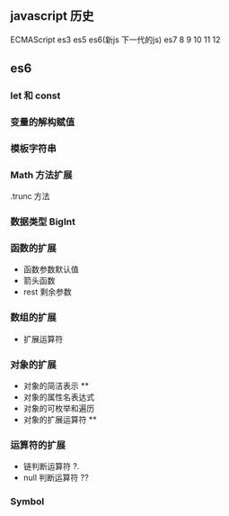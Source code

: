 ## javascript 历史
ECMAScript   es3   es5   es6(新js 下一代的js)   es7  8  9  10  11  12

## es6 

### let 和 const

### 变量的解构赋值

### 模板字符串

### Math 方法扩展
.trunc 方法

### 数据类型 BigInt

### 函数的扩展
- 函数参数默认值
- 箭头函数
- rest 剩余参数

### 数组的扩展
- 扩展运算符

### 对象的扩展
- 对象的简洁表示  **
- 对象的属性名表达式
- 对象的可枚举和遍历
- 对象的扩展运算符 **

### 运算符的扩展
- 链判断运算符   ?.
- null 判断运算符  ??

### Symbol